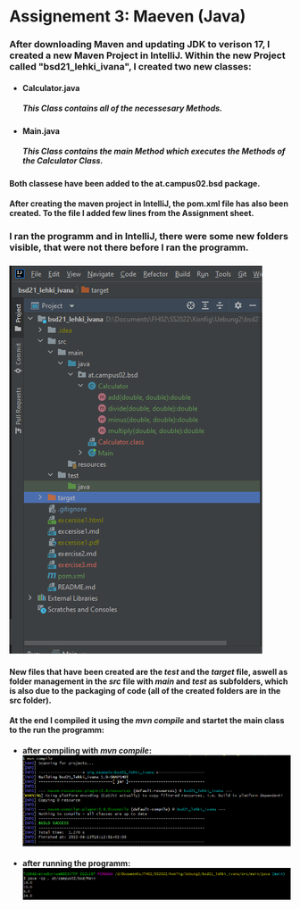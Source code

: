 # Assignement 3: Maeven (Java)

### After downloading Maven and updating JDK to verison 17, I created a new Maven Project in IntelliJ. Within the new Project called **"bsd21_lehki_ivana"**, I created two new classes: 
* #### Calculator.java
  ##### This Class contains all of the necessesary Methods.
* #### Main.java
  ##### This Class contains the main Method which executes the Methods of the Calculator Class.

#### Both classese have been added to the at.campus02.bsd package.

#### After creating the maven project in IntelliJ, the pom.xml file has also been created. To the file I added few lines from the Assignment sheet.

### I ran the programm and in IntelliJ, there were some new folders visible, that were not there before I ran the programm.
### ![First Screenshot](first_screenshot.PNG)
#### New files that have been created are the *test* and the *target* file, aswell as folder management in the _**src**_ file with *main* and *test* as subfolders, which is also due to the packaging of code (all of the created folders are in the src folder).

#### At the end I compiled it using the _**mvn compile**_ and startet the main class to the run the programm:
* #### after compiling with _mvn compile_: ![compile](third_screenshot.PNG) 
* #### after running the programm: ![run](second_screenshot.PNG)